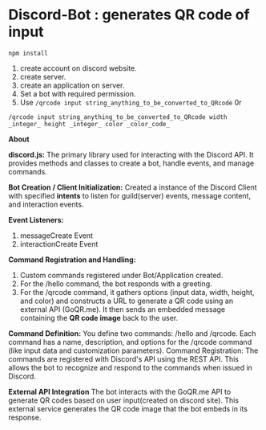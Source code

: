 # Discord-Bot : generates QR code of input
`npm install`

1. create account on discord website.
2. create server.
3. create an application on server.
4. Set a bot with required permission. 
5. Use `/qrcode input string_anything_to_be_converted_to_QRcode` 0r
   
 `/qrcode input string_anything_to_be_converted_to_QRcode width _integer_ height _integer_ color _color_code_`

**About**

**discord.js:** The primary library used for interacting with the Discord API. It provides methods and classes to create a bot, handle events, and manage commands.

**Bot Creation / Client Initialization:** Created a instance of the Discord Client with specified **intents** to listen for guild(server) events, message content, and interaction events.

**Event Listeners:**
1.  messageCreate Event
2.  interactionCreate Event

**Command Registration and Handling:**
1. Custom commands registered under Bot/Application created.
2. For the /hello command, the bot responds with a greeting.
3. For the /qrcode command, it gathers options (input data, width, height, and color) and constructs a URL to generate a QR code using an external API (GoQR.me). It then sends an embedded message containing the **QR code image** back to the user.

**Command Definition:**
You define two commands: /hello and /qrcode. Each command has a name, description, and options for the /qrcode command (like input data and customization parameters).
Command Registration:
The commands are registered with Discord's API using the REST API. This allows the bot to recognize and respond to the commands when issued in Discord.

**External API Integration**
The bot interacts with the GoQR.me API to generate QR codes based on user input(created on discord site). This external service generates the QR code image that the bot embeds in its response.

